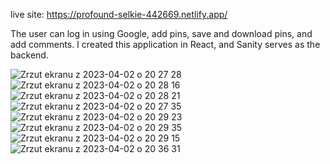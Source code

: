 live site: https://profound-selkie-442669.netlify.app/

The user can log in using Google, add pins, save and download pins, and add comments. I created this application in React, and Sanity serves as the backend.

![Zrzut ekranu z 2023-04-02 o 20 27 28](https://user-images.githubusercontent.com/108990517/229371985-47fa72d2-1a9b-42c4-841f-e16789a3cd8f.png)
![Zrzut ekranu z 2023-04-02 o 20 28 16](https://user-images.githubusercontent.com/108990517/229371989-fa425f07-f8c3-4245-aa4d-7c0eb63dde60.png)
![Zrzut ekranu z 2023-04-02 o 20 28 21](https://user-images.githubusercontent.com/108990517/229371991-fc2f4bfa-7f9e-4dfe-995a-15d98f229624.png)
![Zrzut ekranu z 2023-04-02 o 20 27 35](https://user-images.githubusercontent.com/108990517/229371994-6bd6d878-5109-4071-97a5-2fce77f035f4.png)
![Zrzut ekranu z 2023-04-02 o 20 29 23](https://user-images.githubusercontent.com/108990517/229371999-870e6ed0-4fd3-4cdc-a067-bba12e9394e8.png)
![Zrzut ekranu z 2023-04-02 o 20 29 35](https://user-images.githubusercontent.com/108990517/229372047-dc8e406e-0dd1-4e23-ad5a-07fc4b4c20cd.png)
![Zrzut ekranu z 2023-04-02 o 20 29 15](https://user-images.githubusercontent.com/108990517/229372054-f4c55463-670e-41a2-877e-f11d9053e32f.png)
![Zrzut ekranu z 2023-04-02 o 20 36 31](https://user-images.githubusercontent.com/108990517/229372158-3e2a2fe0-1f87-4aaf-997a-9b428797884e.png)

